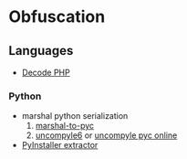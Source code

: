 # Obfuscation

## Languages

- [Decode PHP](https://www.unphp.net/)

### Python

- marshal python serialization
  1. [marshal-to-pyc](https://gist.github.com/stecman/3751ac494795164efa82a683130cabe5?permalink_comment_id=3505634#file-marshal-to-pyc-py)
  2. [uncompyle6](https://pypi.org/project/uncompyle6/) or [uncompyle pyc online](https://www.toolnb.com/tools-lang-en/pyc.html)
- [PyInstaller extractor](https://github.com/extremecoders-re/pyinstxtractor)
